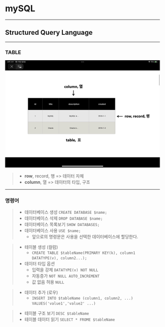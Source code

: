 # mySQL
***
## **S**tructured **Q**uery **L**anguage
***
### TABLE
![](sql_table.jpeg)
> - **row**, record, 행 => 데이터 자체
> - **column**, 열 => 데이터의 타입, 구조
***
### 명령어
> - 데이터베이스 생성 `CREATE DATABASE $name;`
> - 데이터베이스 삭제 `DROP DATABASE $name;`
> - 데이터베이스 목록보기 `SHOW DATABASES;`
> - 데이터베이스 사용 `USE $name;`
>   + 앞으로의 명령문은 사용을 선택한 데이터베이스에 할당한다. 

> - 테이블 생성 (컬럼) 
>   + `CREATE TABLE $tableName(PRIMARY KEY(k), column1 DATATYPE(v), column2...);`
> - 데이터 타입 옵션  
>   + 입력을 강제 `DATATYPE(v) NOT NULL`
>   + 자동증가 `NOT NULL AUTO_INCREMENT`
>   + 값 없음 허용 `NULL`

> - 데이터 추가 (로우) 
>   + `INSERT INTO $tableName (column1, column2, ...) VALUES('value1','value2' ...)`

> - 테이블 구조 보기 `DESC $tableName`
> - 테이블 데이터 읽기 `SELECT * FROME $tableName`